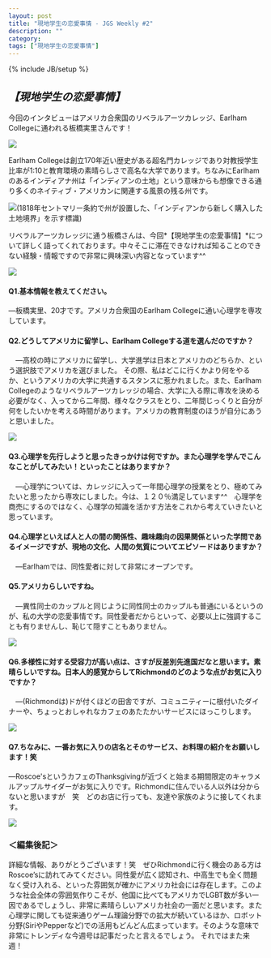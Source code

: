 ```yaml
---
layout: post
title: "現地学生の恋愛事情 - JGS Weekly #2"
description: ""
category: 
tags: ["現地学生の恋愛事情"]
---
```

{% include JB/setup %}

## *【現地学生の恋愛事情】*
今回のインタビューはアメリカ合衆国のリベラルアーツカレッジ、Earlham Collegeに通われる板橋実里さんです！
![]({{site_url}}/assets/uploads/2/itabashi.jpg)Earlham Collegeは創立170年近い歴史がある超名門カレッジであり対教授学生比率が1:10と教育環境の素晴らしさで高名な大学であります。ちなみにEarlhamのあるインディアナ州は「インディアンの土地」という意味からも想像できる通り多くのネイティブ・アメリカンに関連する風景の残る州です。![(1818年セントマリー条約で州が設置した、「インディアンから新しく購入した土地境界」を示す標識)]({{site_url}}/assets/uploads/2/)
リベラルアーツカレッジに通う板橋さんは、今回*【現地学生の恋愛事情】*について詳しく語ってくれております。中々そこに滞在できなければ知ることのできない経験・情報ですので非常に興味深い内容となっています^^
![]({{site_url}}/assets/uploads/2/bench.jpg)#### Q1.基本情報を教えてください。―板橋実里、20才です。アメリカ合衆国のEarlham Collegeに通い心理学を専攻しています。
#### Q2.どうしてアメリカに留学し、Earlham Collegeする道を選んだのですか？　―高校の時にアメリカに留学し、大学進学は日本とアメリカのどちらか、という選択肢でアメリカを選びました。その際、私はどこに行くかより何をやるか、というアメリカの大学に共通するスタンスに惹かれました。また、Earlham Collegeのようなリベラルアーツカレッジの場合、大学に入る際に専攻を決める必要がなく、入ってから二年間、様々なクラスをとり、二年間じっくりと自分が何をしたいかを考える時間があります。アメリカの教育制度のほうが自分にあうと思いました。

![]({{site_url}}/assets/uploads/2/school.jpg)
#### Q3.心理学を先行しようと思ったきっかけは何ですか。また心理学を学んでこんなことがしてみたい！といったことはありますか？　―心理学については、カレッジに入って一年間心理学の授業をとり、極めてみたいと思ったから専攻にしました。今は、１２０％満足しています^^　心理学を商売にするのではなく、心理学の知識を活かす方法をこれから考えていきたいと思っています。#### Q4.心理学といえば人と人の間の関係性、趣味趣向の因果関係といった学問であるイメージですが、現地の文化、人間の気質についてエピソードはありますか？　―Earlhamでは、同性愛者に対して非常にオープンです。#### Q5.アメリカらしいですね。　―異性同士のカップルと同じように同性同士のカップルも普通にいるというのが、私の大学の恋愛事情です。同性愛者だからといって、必要以上に強調することも有りませんし、恥じて隠すこともありません。![]({{site_url}}/assets/uploads/2/bigtree.jpg)#### Q6.多様性に対する受容力が高い点は、さすが反差別先進国だなと思います。素晴らしいですね。日本人的感覚からしてRichmondのどのような点がお気に入りですか？　―(Richmondは)ドが付くほどの田舎ですが、コミュニティーに根付いたダイナーや、ちょっとおしゃれなカフェのあたたかいサービスにほっこりします。
![]({{site_url}}/assets/uploads/2/cafe.jpg)#### Q7.ちなみに、一番お気に入りの店名とそのサービス、お料理の紹介をお願いします！笑―Roscoe'sというカフェのThanksgivingが近づくと始まる期間限定のキャラメルアップルサイダーがお気に入りです。Richmondに住んでいる人以外は分からないと思いますが　笑　どのお店に行っても、友達や家族のように接してくれます。![]({{site_url}}/assets/uploads/2/street.jpg)### ＜編集後記＞
詳細な情報、ありがとうございます！笑　ぜひRichmondに行く機会のある方はRoscoe’sに訪れてみてください。同性愛が広く認知され、中高生でも全く問題なく受け入れる、といった雰囲気が確かにアメリカ社会には存在します。このような社会全体の雰囲気作りこそが、他国に比べてもアメリカでLGBT数が多い一因であるでしょうし、非常に素晴らしいアメリカ社会の一面だと思います。また心理学に関しても従来通りゲーム理論分野での拡大が続いているほか、ロボット分野(SiriやPepperなど)での活用もどんどん広まっています。そのような意味で非常にトレンディな今週号は記事だったと言えるでしょう。それではまた来週！